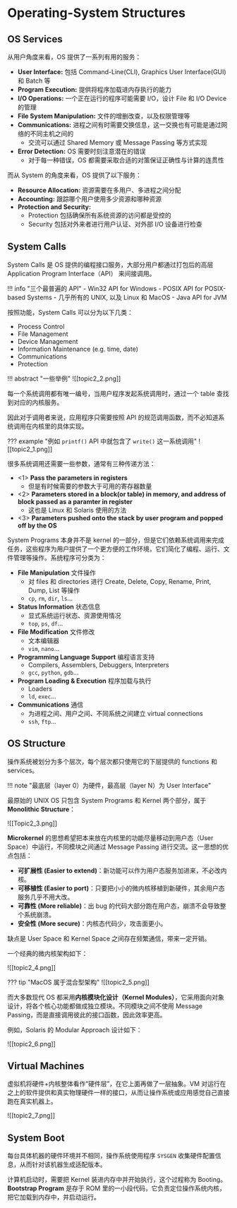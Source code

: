 
# Operating-System Structures

## OS Services

从用户角度来看，OS 提供了一系列有用的服务：

- **User Interface:** 包括 Command-Line(CLI), Graphics User Interface(GUI) 和 Batch 等
- **Program Execution:** 提供将程序加载进内存执行的能力
- **I/O Operations:** 一个正在运行的程序可能需要 I/O，设计 File 和 I/O Device 的管理
- **File System Manipulation:** 文件的增删改查，以及权限管理等
- **Communications:** 进程之间有时需要交换信息，这一交换也有可能是通过网络的不同主机之间的
	- 交流可以通过 Shared Memory 或 Message Passing 等方式实现
- **Error Detection:** OS 需要时刻注意潜在的错误
	- 对于每一种错误，OS 都需要采取合适的对策保证正确性与计算的连贯性

而从 System 的角度来看，OS 提供了以下服务：

- **Resource Allocation:** 资源需要在多用户、多进程之间分配
- **Accounting:** 跟踪哪个用户使用多少资源和哪种资源
- **Protection and Security:** 
	- Protection 包括确保所有系统资源的访问都是受控的
	- Security 包括对外来者进行用户认证、对外部 I/O 设备进行检查

## System Calls

System Calls 是 OS 提供的编程接口服务，大部分用户都通过打包后的高层 Application Program Interface（API） 来间接调用。

!!! info "三个最普遍的 API"
	- Win32 API for Windows
	- POSIX API for POSIX-based Systems
		- 几乎所有的 UNIX, 以及 Linux 和 MacOS
	- Java API for JVM

按照功能，System Calls 可以分为以下几类：

- Process Control
- File Management
- Device Management
- Information Maintenance (e.g. time, date)
- Communications
- Protection

!!! abstract "一些举例"
	![[topic2_2.png]]

每一个系统调用都有唯一编号，当用户程序发起系统调用时，通过一个 table 查找到对应的内核服务。

因此对于调用者来说，应用程序只需要按照 API 的规范调用函数，而不必知道系统调用在内核里的具体实现。

??? example "例如 `printf()` API 中就包含了 `write()` 这一系统调用"
	![[topic2_1.png]]

很多系统调用还需要一些参数，通常有三种传递方法：

- <1> **Pass the parameters in registers**
	- 但是有时候需要的参数大于可用的寄存器数量
- <2> **Parameters stored in a block(or table) in memory, and address of block passed as a paramter in register**
	- 这也是 Linux 和 Solaris 使用的方法
- <3> **Parameters pushed onto the stack by user program and popped off by the OS**

System Programs 本身并不是 kernel 的一部分，但是它们依赖系统调用来完成任务，这些程序为用户提供了一个更方便的工作环境，它们简化了编程、运行、文件管理等操作。系统程序可分类为：

- **File Manipulation** 文件操作
	- 对 files 和 directories 进行 Create, Delete, Copy, Rename, Print, Dump, List 等操作
	- `cp`, `rm`, `dir`, `ls`...
- **Status Information** 状态信息
	- 显式系统运行状态、资源使用情况
	- `top`, `ps`, `df`...
- **File Modification** 文件修改
	- 文本编辑器
	- `vim`, `nano`...
- **Programming Language Support** 编程语言支持
	- Compilers, Assemblers, Debuggers, Interpreters
	- `gcc`, `python`, `gdb`...
- **Program Loading & Execution** 程序加载与执行
	- Loaders
	- `ld`, `exec`...
- **Communications** 通信
	- 为进程之间、用户之间、不同系统之间建立 virtual connections
	- `ssh`, `ftp`...

## OS Structure

操作系统被划分为多个层次，每个层次都只使用它的下层提供的 functions 和 services。

!!! note "最底层（layer 0）为硬件，最高层（layer N）为 User Interface"

最原始的 UNIX OS 只包含 System Programs 和 Kernel 两个部分，属于 **Monolithic Structure**：

![[Topic2_3.png]]

**Microkernel** 的思想希望把本来放在内核里的功能尽量移动到用户态（User Space）中运行，不同模块之间通过 Message Passing 进行交流。这一思想的优点包括：

- **可扩展性 (Easier to extend)**：新功能可以作为用户态服务加进来，不必改内核。
- **可移植性 (Easier to port)**：只要把小小的微内核移植到新硬件，其余用户态服务几乎不用大改。
- **可靠性 (More reliable)**：出 bug 的代码大部分跑在用户态，崩溃不会导致整个系统崩溃。
- **安全性 (More secure)**：内核态代码少，攻击面更小。

缺点是 User Space 和 Kernel Space 之间存在频繁通信，带来一定开销。

一个经典的微内核架构如下：

![[topic2_4.png]]

??? tip "MacOS 属于混合型架构"
	![[topic2_5.png]]

而大多数现代 OS 都采用**内核模块化设计（Kernel Modules）**，它采用面向对象设计，将各个核心功能都做成独立模块。不同模块之间不使用 Message Passing，而是直接调用彼此的接口函数，因此效率更高。

例如，Solaris 的 Modular Approach 设计如下：

![[topic2_6.png]]

## Virtual Machines

虚拟机将硬件+内核整体看作“硬件层”，在它上面再做了一层抽象。VM 对运行在之上的软件提供和真实物理硬件一样的接口，从而让操作系统或应用感觉自己直接跑在真实机器上。

![[topic2_7.png]]

## System Boot

每台具体机器的硬件环境并不相同，操作系统使用程序 `SYSGEN` 收集硬件配置信息，从而针对该机器生成适配版本。

计算机启动时，需要把 Kernel 装进内存中并开始执行，这个过程称为 Booting。**Bootstrap Program** 是存于 ROM 里的一小段代码，它负责定位操作系统内核，把它加载到内存中，并启动运行。